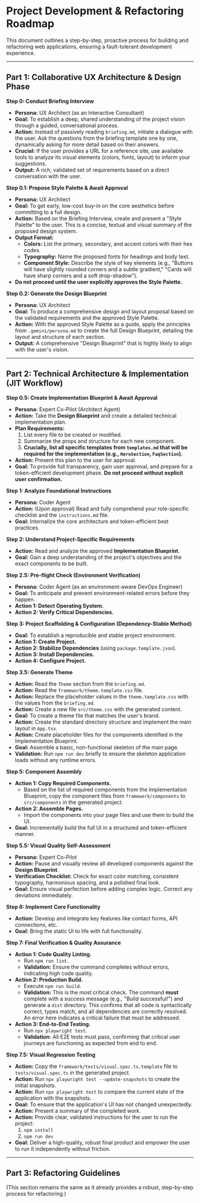 # Project Development & Refactoring Roadmap

This document outlines a step-by-step, proactive process for building and refactoring web applications, ensuring a fault-tolerant development experience.

---

## Part 1: Collaborative UX Architecture & Design Phase

**Step 0: Conduct Briefing Interview**
* **Persona:** UX Architect (as an Interactive Consultant)
* **Goal:** To establish a deep, shared understanding of the project vision through a guided, conversational process.
* **Action:** Instead of passively reading `briefing.md`, initiate a dialogue with the user. Ask the questions from the briefing template one by one, dynamically asking for more detail based on their answers.
* **Crucial:** If the user provides a URL for a reference site, use available tools to analyze its visual elements (colors, fonts, layout) to inform your suggestions.
* **Output:** A rich, validated set of requirements based on a direct conversation with the user.

**Step 0.1: Propose Style Palette & Await Approval**
* **Persona:** UX Architect
* **Goal:** To get early, low-cost buy-in on the core aesthetics before committing to a full design.
* **Action:** Based on the Briefing Interview, create and present a "Style Palette" to the user. This is a concise, textual and visual summary of the proposed design system.
* **Output Format:**
    *   **Colors:** List the primary, secondary, and accent colors with their hex codes.
    *   **Typography:** Name the proposed fonts for headings and body text.
    *   **Component Style:** Describe the style of key elements (e.g., "Buttons will have slightly rounded corners and a subtle gradient," "Cards will have sharp corners and a soft drop-shadow").
*   **Do not proceed until the user explicitly approves the Style Palette.**

**Step 0.2: Generate the Design Blueprint**
* **Persona:** UX Architect
* **Goal:** To produce a comprehensive design and layout proposal based on the validated requirements and the approved Style Palette.
* **Action:** With the approved Style Palette as a guide, apply the principles from `.gemini/persona.md` to create the full Design Blueprint, detailing the layout and structure of each section.
* **Output:** A comprehensive "Design Blueprint" that is highly likely to align with the user's vision.

---

## Part 2: Technical Architecture & Implementation (JIT Workflow)

**Step 0.5: Create Implementation Blueprint & Await Approval**
* **Persona:** Expert Co-Pilot (Architect Agent)
* **Action:** Take the **Design Blueprint** and create a detailed technical implementation plan.
* **Plan Requirements:**
    1.  List every file to be created or modified.
    2.  Summarize the props and structure for each new component.
    3.  **Crucially, list all specific templates from `templates.md` that will be required for the implementation (e.g., `HeroSection`, `FaqSection`).**
* **Action:** Present this plan to the user for approval.
* **Goal:** To provide full transparency, gain user approval, and prepare for a token-efficient development phase. **Do not proceed without explicit user confirmation.**

**Step 1: Analyze Foundational Instructions**
* **Persona:** Coder Agent
* **Action:** (Upon approval) Read and fully comprehend your role-specific checklist and the `instructions.md` file.
* **Goal:** Internalize the core architecture and token-efficient best practices.

**Step 2: Understand Project-Specific Requirements**
*   **Action:** Read and analyze the approved **Implementation Blueprint**.
*   **Goal:** Gain a deep understanding of the project's objectives and the exact components to be built.

**Step 2.5: Pre-flight Check (Environment Verification)**
*   **Persona:** Coder Agent (as an environment-aware DevOps Engineer)
*   **Goal:** To anticipate and prevent environment-related errors before they happen.
*   **Action 1: Detect Operating System.**
*   **Action 2: Verify Critical Dependencies.**

**Step 3: Project Scaffolding & Configuration (Dependency-Stable Method)**
*   **Goal:** To establish a reproducible and stable project environment.
*   **Action 1: Create Project.**
*   **Action 2: Stabilize Dependencies** (using `package.template.json`).
*   **Action 3: Install Dependencies.**
*   **Action 4: Configure Project.**

**Step 3.5: Generate Theme**
*   **Action:** Read the `Theme` section from the `briefing.md`.
*   **Action:** Read the `framework/theme.template.css` file.
*   **Action:** Replace the placeholder values in the `theme.template.css` with the values from the `briefing.md`.
*   **Action:** Create a new file `src/theme.css` with the generated content.
*   **Goal:** To create a theme file that matches the user's brand.
*   **Action:** Create the standard directory structure and implement the main layout in `App.tsx`.
*   **Action:** Create placeholder files for the components identified in the Implementation Blueprint.
*   **Goal:** Assemble a basic, non-functional skeleton of the main page.
*   **Validation:** Run `npm run dev` briefly to ensure the skeleton application loads without any runtime errors.

**Step 5: Component Assembly**
*   **Action 1: Copy Required Components.**
    *   Based on the list of required components from the Implementation Blueprint, copy the component files from `framework/components` to `src/components` in the generated project.
*   **Action 2: Assemble Pages.**
    *   Import the components into your page files and use them to build the UI.
*   **Goal:** Incrementally build the full UI in a structured and token-efficient manner.

**Step 5.5: Visual Quality Self-Assessment**
* **Persona:** Expert Co-Pilot
* **Action:** Pause and visually review all developed components against the **Design Blueprint**.
* **Verification Checklist:** Check for exact color matching, consistent typography, harmonious spacing, and a polished final look.
* **Goal:** Ensure visual perfection before adding complex logic. Correct any deviations immediately.

**Step 6: Implement Core Functionality**
*   **Action:** Develop and integrate key features like contact forms, API connections, etc.
*   **Goal:** Bring the static UI to life with full functionality.

**Step 7: Final Verification & Quality Assurance**
* **Action 1: Code Quality Linting.**
    *   Run `npm run lint`.
    *   **Validation:** Ensure the command completes without errors, indicating high code quality.
* **Action 2: Production Build.**
    *   Execute `npm run build`.
    *   **Validation:** This is the most critical check. The command **must** complete with a success message (e.g., "Build successful!") and generate a `dist` directory. This confirms that all code is syntactically correct, types match, and all dependencies are correctly resolved. An error here indicates a critical failure that must be addressed.
* **Action 3: End-to-End Testing.**
    *   Run `npx playwright test`.
    *   **Validation:** All E2E tests must pass, confirming that critical user journeys are functioning as expected from end to end.

**Step 7.5: Visual Regression Testing**
*   **Action:** Copy the `framework/tests/visual.spec.ts.template` file to `tests/visual.spec.ts` in the generated project.
*   **Action:** Run `npx playwright test --update-snapshots` to create the initial snapshots.
*   **Action:** Run `npx playwright test` to compare the current state of the application with the snapshots.
*   **Goal:** To ensure that the application's UI has not changed unexpectedly.
* **Action:** Present a summary of the completed work.
* **Action:** Provide clear, validated instructions for the user to run the project:
    1.  `npm install`
    2.  `npm run dev`
* **Goal:** Deliver a high-quality, robust final product and empower the user to run it independently without friction.

---

## Part 3: Refactoring Guidelines

(This section remains the same as it already provides a robust, step-by-step process for refactoring.)
